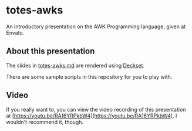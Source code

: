 # totes-awks

An introductory presentation on the AWK Programming language, given at Envato.

## About this presentation

The slides in [totes-awks.md](./totes-awks.md) are rendered using [Deckset](https://www.deckset.com/).

There are some sample scripts in this repository for you to play with.

## Video

If you really want to, you can view the video recording of this presentation at [https://youtu.be/RA16YRPkbW4](https://youtu.be/RA16YRPkbW4). I wouldn't recommend it, though.
